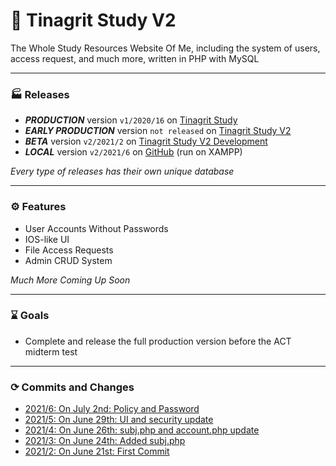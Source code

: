 # 📖 Tinagrit Study V2
The Whole Study Resources Website Of Me, including the system of users, access request, and much more, written in PHP with MySQL

---
### 🏭 Releases
- ___PRODUCTION___ version `v1/2020/16` on [Tinagrit Study](https://study.tinagrit.com)
- ___EARLY PRODUCTION___ version `not released` on [Tinagrit Study V2](https://study.tinagrit.com/v2)
- ___BETA___ version `v2/2021/2` on [Tinagrit Study V2 Development](https://study.tinagrit.com/v2/dev)
- ___LOCAL___ version `v2/2021/6` on [GitHub](https://github.com/tinagrit/study) (run on XAMPP)

_Every type of releases has their own unique database_

---
### ⚙ Features
- User Accounts Without Passwords
- IOS-like UI
- File Access Requests
- Admin CRUD System

_Much More Coming Up Soon_

---
### ⌛️ Goals
- Complete and release the full production version before the ACT midterm test
---
### ⟳ Commits and Changes
- [2021/6: On July 2nd: Policy and Password](updates/2021/6.md)
- [2021/5: On June 29th: UI and security update](updates/2021/5.md)
- [2021/4: On June 26th: subj.php and account.php update](updates/2021/4.md)
- [2021/3: On June 24th: Added subj.php](updates/2021/3.md)
- [2021/2: On June 21st: First Commit](updates/2021/2.md)
